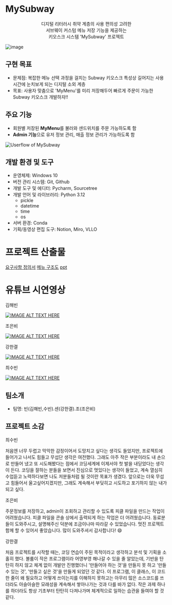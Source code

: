 # MySubway

<p align="center">
  디지털 리터러시 취약 계층의 사용 편의성 고려한 <br>
  서브웨이 커스텀 메뉴 저장 기능을 제공하는 <br>
  키오스크 시스템 'MySubway' 프로젝트
</p>

![image](https://github.com/user-attachments/assets/e8cdafb6-6c13-40a8-99de-935c6c358ce4)

## 구현 목표

- 문제점: 
복잡한 메뉴 선택 과정을 걸치는 Subway 키오스크 특성상 길어지는 사용 시간에 눈치보게 되는 디지털 소외 계층
- 목표: 
사용자 맞춤으로 'MyMenu'를 미리 저장해두어 빠르게 주문이 가능한 Subway 키오스크 개발하자!!

## 주요 기능

- 회원별 저장된 **MyMenu**를 불러와 샌드위치를 주문 가능하도록 함
- **Admin 기능**으로 유저 정보 관리, 매출 정보 관리가 가능하도록 함

![Userflow of MySubway](https://github.com/user-attachments/assets/ec7429c6-afaf-42f3-a258-285b02f02895)

## 개발 환경 및 도구

- 운영체제: Windows 10 
- 버전 관리 시스템: Git, Github
- 개발 도구 및 에디터: Pycharm, Sourcetree
- 개발 언어 및 라이브러리: Python 3.12
  - pickle
  - datetime
  - time
  - os
- 서버 환경: Conda
- 기획/동영상 편집 도구: Notion, Miro, VLLO

# 프로젝트 산출물

[요구사항 정의서](https://www.notion.so/shqkel/ebdf84962b73450f805fbd420e739e44?pvs=4)
[메뉴 구조도](https://miro.com/app/board/uXjVLZiVZpE=/)
[ppt](https://prezi.com/view/S0xGnM1Ey4g670c0KUiK/)

# 유튜브 시연영상
김해빈

[![IMAGE ALT TEXT HERE](https://img.youtube.com/vi/cuMewaIKWEY/0.jpg)](https://www.youtube.com/watch?v=cuMewaIKWEY)

조은비

[![IMAGE ALT TEXT HERE](https://img.youtube.com/vi/Xr7FfoWEbC8/0.jpg)](https://www.youtube.com/watch?v=Xr7FfoWEbC8)
  
강한결

[![IMAGE ALT TEXT HERE](https://img.youtube.com/vi/KnwUfM0VdEA/0.jpg)](https://www.youtube.com/watch?v=KnwUfM0VdEA)

최수빈

[![IMAGE ALT TEXT HERE](https://img.youtube.com/vi/ykLneFlC5XQ/0.jpg)](https://www.youtube.com/watch?v=ykLneFlC5XQ)


## 팀소개

- 팀명: 빈(김해빈,수빈).센(강한결).조(조은비)

## 프로젝트 소감

최수빈

처음엔 너무 두렵고 막막한 감정이어서 도망치고 싶다는 생각도 들었지만, 프로젝트에 들어가고 나서도 힘들고 무섭단 생각은 여전했다. 그래도 아주 작은 부분이라도 내 손으로 만들어 냈고 또 시도해봤다는 점에서 코딩세계에 이제서야 첫 발을 내딛었다는 생각이 든다.
코딩을 잘하는 분들을 보면서 진심으로 멋있다는 생각이 들었고, 계속 열심히 수업듣고 노력하다보면 나도 저분들처럼 될 것이란 목표가 생겼다.
앞으로는 더욱 무섭고 힘들어서 울고싶어지겠지만, 그래도 계속해서 부딪히고 시도하고 포기하지 않는 내가 되고 싶다.

조은비

주문정보를 저장하고, admin이 조회하고 관리할 수 있도록 피클 파일을 만드는 작업이 어려웠습니다. 피클 파일을 콘솔 상에서 출력되게 하는 작업은 더 어려웠습니다. 동료분들이 도와주시고, 설명해주신 덕분에 조금이나마 따라갈 수 있었습니다. 멋진 프로젝트 함께 할 수 있어서 좋았습니다. 많이 도와주셔서 감사합니다! 😄

강한결

처음 프로젝트를 시작할 때는, 코딩 연습이 주된 목적이라고 생각하고 분석 및 기획을 소홀히 했다. 볼륨이 작은 프로그램이라 어영부영 해나갈 수 있을 줄 알았는데, 기반을 탄탄히 하지 않고 체계 없이 개발만 진행했더니 '만들어야 하는 것'을 만들지 못 하고 '만들 수 있는 것', '만들고 싶은 것'을 만들게 되었던 것 같다.
이 프로그램, 이 클래스, 이 코드 한 줄이 왜 필요하고 어떻게 쓰이는지를 이해하지 못하고는 아무리 많은 소스코드를 쓰더라도 아슬아슬한 모래성을 계속해서 쌓아나가는 것과 다를 바가 없다. 작은 과제 하나를 하더라도 항상 기초부터 탄탄히 다져나가며 체계적으로 일하는 습관을 들여야 할 것 같다.

